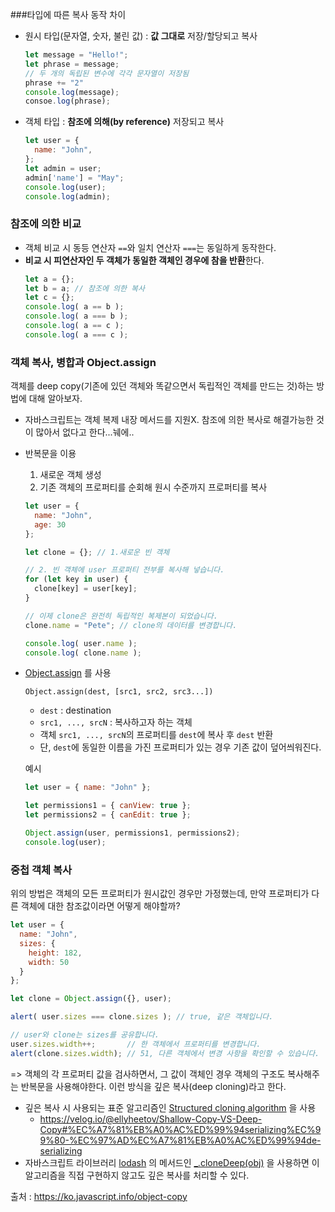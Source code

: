 ###타입에 따른 복사 동작 차이
- 원시 타입(문자열, 숫자, 불린 값) : **값 그대로** 저장/할당되고 복사
  ```javascript
  let message = "Hello!";
  let phrase = message;
  // 두 개의 독립된 변수에 각각 문자열이 저장됨
  phrase += "2"
  console.log(message);
  consoe.log(phrase);
  ```
- 객체 타입 : **참조에 의해(by reference)** 저장되고 복사
  ```javascript
  let user = {
    name: "John",
  };
  let admin = user;
  admin['name'] = "May";
  console.log(user);
  console.log(admin);
  ```

### 참조에 의한 비교
- 객체 비교 시 동등 연산자 `==`와 일치 연산자 `===`는 동일하게 동작한다.
- **비교 시 피연산자인 두 객체가 동일한 객체인 경우에 참을 반환**한다.
  ```javascript
  let a = {};
  let b = a; // 참조에 의한 복사
  let c = {};
  console.log( a == b );
  console.log( a === b );
  console.log( a == c );
  console.log( a === c );
  ```

### 객체 복사, 병합과 Object.assign
객체를 deep copy(기존에 있던 객체와 똑같으면서 독립적인 객체를 만드는 것)하는 방법에 대해 알아보자.
- 자바스크립트는 객체 복제 내장 메서드를 지원X. 참조에 의한 복사로 해결가능한 것이 많아서 없다고 한다...눼에..
- 반복문을 이용
   1. 새로운 객체 생성
   2. 기존 객체의 프로퍼티를 순회해 원시 수준까지 프로퍼티를 복사
  ```javascript
  let user = {
    name: "John",
    age: 30
  };
  
  let clone = {}; // 1.새로운 빈 객체

  // 2. 빈 객체에 user 프로퍼티 전부를 복사해 넣습니다.
  for (let key in user) {
    clone[key] = user[key];
  }

  // 이제 clone은 완전히 독립적인 복제본이 되었습니다.
  clone.name = "Pete"; // clone의 데이터를 변경합니다.

  console.log( user.name );
  console.log( clone.name );
  ```
- [Object.assign](https://developer.mozilla.org/ko/docs/Web/JavaScript/Reference/Global_Objects/Object/assign) 를 사용
  ```javacript
  Object.assign(dest, [src1, src2, src3...])
  ```
  - `dest` : destination
  - `src1, ..., srcN` : 복사하고자 하는 객체
  - 객체 `src1, ..., srcN`의 프로퍼티를 `dest`에 복사 후 `dest` 반환
  - 단, `dest`에 동일한 이름을 가진 프로퍼티가 있는 경우 기존 값이 덮어씌워진다. 
  
  예시
  ```javascript
  let user = { name: "John" };

  let permissions1 = { canView: true };
  let permissions2 = { canEdit: true };

  Object.assign(user, permissions1, permissions2);
  console.log(user);
  ```   

### 중첩 객체 복사
위의 방법은 객체의 모든 프로퍼티가 원시값인 경우만 가정했는데, 만약 프로퍼티가 다른 객체에 대한 참조값이라면 어떻게 해야할까?
```javascript
let user = {
  name: "John",
  sizes: {
    height: 182,
    width: 50
  }
};

let clone = Object.assign({}, user);

alert( user.sizes === clone.sizes ); // true, 같은 객체입니다.

// user와 clone는 sizes를 공유합니다.
user.sizes.width++;       // 한 객체에서 프로퍼티를 변경합니다.
alert(clone.sizes.width); // 51, 다른 객체에서 변경 사항을 확인할 수 있습니다.
```

=> 객체의 각 프로퍼티 값을 검사하면서, 그 값이 객체인 경우 객체의 구조도 복사해주는 반복문을 사용해야한다. 이런 방식을 깊은 복사(deep cloning)라고 한다.
- 깊은 복사 시 사용되는 표준 알고리즘인 [Structured cloning algorithm](https://html.spec.whatwg.org/multipage/structured-data.html#safe-passing-of-structured-data) 을 사용
  - https://velog.io/@ellyheetov/Shallow-Copy-VS-Deep-Copy#%EC%A7%81%EB%A0%AC%ED%99%94serializing%EC%99%80-%EC%97%AD%EC%A7%81%EB%A0%AC%ED%99%94de-serializing
- 자바스크립트 라이브러리 [lodash](https://lodash.com/) 의 메서드인 [_.cloneDeep(obj)](https://lodash.com/docs#cloneDeep) 을 사용하면 이 알고리즘을 직접 구현하지 않고도 깊은 복사를 처리할 수 있다.

출처 : https://ko.javascript.info/object-copy

